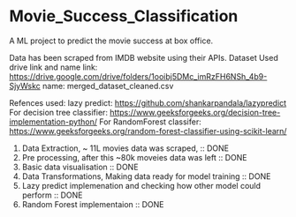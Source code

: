 # Movie_Success_Classification
A ML project to predict the movie success at box office.

Data has been scraped from IMDB website using their APIs.
Dataset Used drive link and name
link: https://drive.google.com/drive/folders/1ooibj5DMc_imRzFH6NSh_4b9-SjyWskc
name: merged_dataset_cleaned.csv


Refences used: 
lazy predict: https://github.com/shankarpandala/lazypredict
For decision tree classifier: https://www.geeksforgeeks.org/decision-tree-implementation-python/
For RandomForest classifer: https://www.geeksforgeeks.org/random-forest-classifier-using-scikit-learn/


1. Data Extraction, ~ 11L movies data was scraped,                         :: DONE
2. Pre processing, after this ~80k moveies data was left                    :: DONE
3. Basic data visualisation                                                 :: DONE
4. Data Transformations, Making data ready for model training               :: DONE
5. Lazy predict implemenation and checking how other model could perform    :: DONE
6. Random Forest implementaion                                              :: DONE

